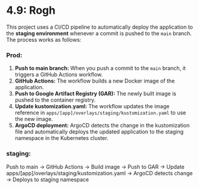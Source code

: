# 4.9: Rogh

This project uses a CI/CD pipeline to automatically deploy the application to the **staging environment** whenever a commit is pushed to the `main` branch. The process works as follows:

### Prod:

1. **Push to main branch:** When you push a commit to the `main` branch, it triggers a GitHub Actions workflow.
2. **GitHub Actions:** The workflow builds a new Docker image of the application.
3. **Push to Google Artifact Registry (GAR):** The newly built image is pushed to the container registry.
4. **Update kustomization.yaml:** The workflow updates the image reference in `apps/[app]/overlays/staging/kustomization.yaml` to use the new image.
5. **ArgoCD deployment:** ArgoCD detects the change in the kustomization file and automatically deploys the updated application to the staging namespace in the Kubernetes cluster.

### staging:

Push to main → GitHub Actions → Build image → Push to GAR →
Update apps/[app]/overlays/staging/kustomization.yaml →
ArgoCD detects change → Deploys to staging namespace
